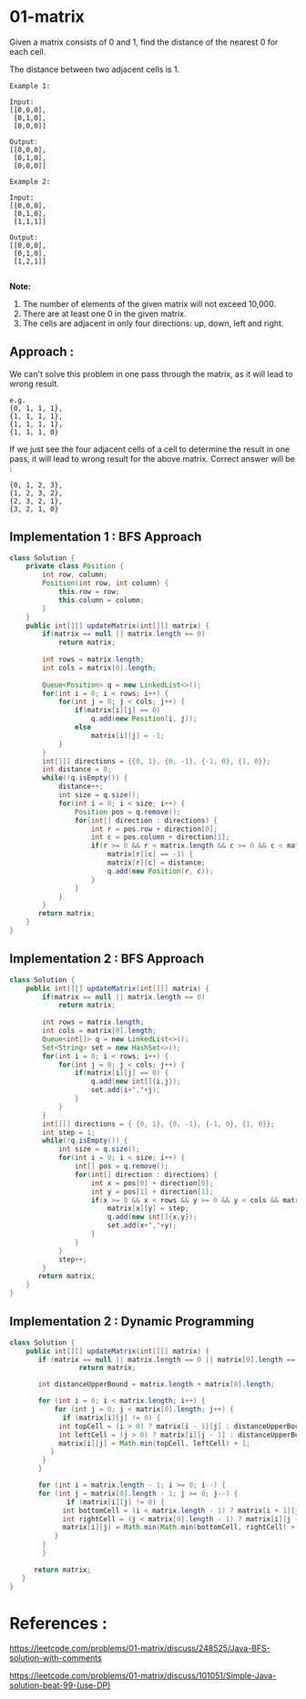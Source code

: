 # 01-matrix
Given a matrix consists of 0 and 1, find the distance of the nearest 0 for each cell.

The distance between two adjacent cells is 1.
```
Example 1:

Input:
[[0,0,0],
 [0,1,0],
 [0,0,0]]

Output:
[[0,0,0],
 [0,1,0],
 [0,0,0]]
 
Example 2:

Input:
[[0,0,0],
 [0,1,0],
 [1,1,1]]

Output:
[[0,0,0],
 [0,1,0],
 [1,2,1]]
 
```
**Note:**

1. The number of elements of the given matrix will not exceed 10,000.
2. There are at least one 0 in the given matrix.
3. The cells are adjacent in only four directions: up, down, left and right.

## Approach :
We can't solve this problem in one pass through the matrix, as it will lead to wrong result.
```
e.g. 
{0, 1, 1, 1},
{1, 1, 1, 1},
{1, 1, 1, 1},
{1, 1, 1, 0}
```
If we just see the four adjacent cells of a cell to determine the result in one pass, it will lead to wrong result for the above matrix. Correct answer will be :
```
{0, 1, 2, 3},
{1, 2, 3, 2},
{2, 3, 2, 1},
{3, 2, 1, 0}
```

## Implementation 1 : BFS Approach
```java
class Solution {
    private class Position {
        int row, column;
        Position(int row, int column) {
            this.row = row;
            this.column = column;
        }
    }
    public int[][] updateMatrix(int[][] matrix) {
        if(matrix == null || matrix.length == 0)
            return matrix;
        
        int rows = matrix.length;
        int cols = matrix[0].length;
        
        Queue<Position> q = new LinkedList<>();
        for(int i = 0; i < rows; i++) {
            for(int j = 0; j < cols; j++) {
                if(matrix[i][j] == 0)
                    q.add(new Position(i, j));
                else
                    matrix[i][j] = -1;
            }
        }
        int[][] directions = {{0, 1}, {0, -1}, {-1, 0}, {1, 0}};
        int distance = 0;
        while(!q.isEmpty()) {
            distance++;
            int size = q.size();
            for(int i = 0; i < size; i++) {
                Position pos = q.remove();
                for(int[] direction : directions) {
                    int r = pos.row + direction[0];
                    int c = pos.column + direction[1];
                    if(r >= 0 && r < matrix.length && c >= 0 && c < matrix[0].length && 
                        matrix[r][c] == -1) {
                        matrix[r][c] = distance;
                        q.add(new Position(r, c));
                    }
                }
            }
        }
       return matrix; 
    }
}
```

## Implementation 2 : BFS Approach

```java
class Solution {
    public int[][] updateMatrix(int[][] matrix) {
        if(matrix == null || matrix.length == 0)
            return matrix;
        
        int rows = matrix.length;
        int cols = matrix[0].length;
        Queue<int[]> q = new LinkedList<>();
        Set<String> set = new HashSet<>();
        for(int i = 0; i < rows; i++) {
            for(int j = 0; j < cols; j++) {
                if(matrix[i][j] == 0) {
                    q.add(new int[]{i,j});
                    set.add(i+","+j);
                }
            }
        }
        int[][] directions = { {0, 1}, {0, -1}, {-1, 0}, {1, 0}};
        int step = 1;
        while(!q.isEmpty()) {
            int size = q.size();
            for(int i = 0; i < size; i++) {
                int[] pos = q.remove();
                for(int[] direction : directions) {
                    int x = pos[0] + direction[0];
                    int y = pos[1] + direction[1];
                    if(x >= 0 && x < rows && y >= 0 && y < cols && matrix[x][y] == 1 && !set.contains(x+","+y)) {
                        matrix[x][y] = step;
                        q.add(new int[]{x,y});
                        set.add(x+","+y);
                    }
                }
            }
            step++;
        }
       return matrix; 
    }
}
```

## Implementation 2 : Dynamic Programming

```java
class Solution {
    public int[][] updateMatrix(int[][] matrix) {
       if (matrix == null || matrix.length == 0 || matrix[0].length == 0)
			     return matrix;

       int distanceUpperBound = matrix.length + matrix[0].length;

       for (int i = 0; i < matrix.length; i++) {
           for (int j = 0; j < matrix[0].length; j++) {
	         if (matrix[i][j] != 0) {
			int topCell = (i > 0) ? matrix[i - 1][j] : distanceUpperBound;
			int leftCell = (j > 0) ? matrix[i][j - 1] : distanceUpperBound;
			matrix[i][j] = Math.min(topCell, leftCell) + 1;
		  }
	    }
       }

       for (int i = matrix.length - 1; i >= 0; i--) {
	   for (int j = matrix[0].length - 1; j >= 0; j--) {
	          if (matrix[i][j] != 0) {
			 int bottomCell = (i < matrix.length - 1) ? matrix[i + 1][j] : distanceUpperBound;
			 int rightCell = (j < matrix[0].length - 1) ? matrix[i][j + 1] : distanceUpperBound;
			 matrix[i][j] = Math.min(Math.min(bottomCell, rightCell) + 1, matrix[i][j]);
		   }
	    }
        }
      
      return matrix;
   }
}
```


# References :
https://leetcode.com/problems/01-matrix/discuss/248525/Java-BFS-solution-with-comments

https://leetcode.com/problems/01-matrix/discuss/101051/Simple-Java-solution-beat-99-(use-DP)

